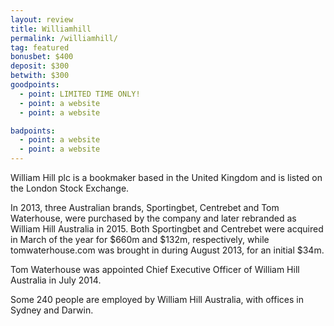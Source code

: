 ```yaml
---
layout: review
title: Williamhill
permalink: /williamhill/
tag: featured
bonusbet: $400
deposit: $300
betwith: $300
goodpoints:
  - point: LIMITED TIME ONLY!
  - point: a website
  - point: a website

badpoints:
  - point: a website
  - point: a website
---
```

William Hill plc is a bookmaker based in the United Kingdom and is listed on the London Stock Exchange.

In 2013, three Australian brands, Sportingbet, Centrebet and Tom Waterhouse, were purchased by the company and later rebranded as William Hill Australia in 2015. Both Sportingbet and Centrebet were acquired in March of the year for $660m and $132m, respectively, while tomwaterhouse.com was brought in during August 2013, for an initial $34m.

Tom Waterhouse was appointed Chief Executive Officer of William Hill Australia in July 2014.

Some 240 people are employed by William Hill Australia, with offices in Sydney and Darwin.